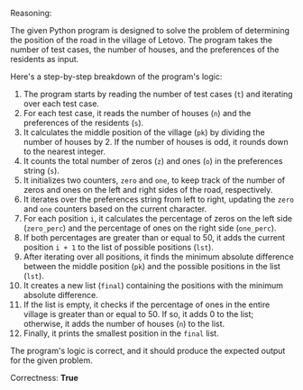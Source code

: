 Reasoning:

The given Python program is designed to solve the problem of determining the position of the road in the village of Letovo. The program takes the number of test cases, the number of houses, and the preferences of the residents as input.

Here's a step-by-step breakdown of the program's logic:

1.  The program starts by reading the number of test cases (`t`) and iterating over each test case.
2.  For each test case, it reads the number of houses (`n`) and the preferences of the residents (`s`).
3.  It calculates the middle position of the village (`pk`) by dividing the number of houses by 2. If the number of houses is odd, it rounds down to the nearest integer.
4.  It counts the total number of zeros (`z`) and ones (`o`) in the preferences string (`s`).
5.  It initializes two counters, `zero` and `one`, to keep track of the number of zeros and ones on the left and right sides of the road, respectively.
6.  It iterates over the preferences string from left to right, updating the `zero` and `one` counters based on the current character.
7.  For each position `i`, it calculates the percentage of zeros on the left side (`zero_perc`) and the percentage of ones on the right side (`one_perc`).
8.  If both percentages are greater than or equal to 50, it adds the current position `i + 1` to the list of possible positions (`lst`).
9.  After iterating over all positions, it finds the minimum absolute difference between the middle position (`pk`) and the possible positions in the list (`lst`).
10. It creates a new list (`final`) containing the positions with the minimum absolute difference.
11. If the list is empty, it checks if the percentage of ones in the entire village is greater than or equal to 50. If so, it adds 0 to the list; otherwise, it adds the number of houses (`n`) to the list.
12. Finally, it prints the smallest position in the `final` list.

The program's logic is correct, and it should produce the expected output for the given problem.

Correctness: **True**